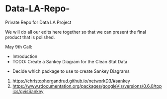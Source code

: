 # Data-LA-Repo-

Private Repo for Data LA Project

We will do all our edits here together so that we can present the final product that is polished. 


May 9th Call:
* Introduction
* TODO: Create a Sankey Diagram for the Clean Stat Data
- Decide which package to use to create Sankey Diagrams
1. https://christophergandrud.github.io/networkD3/#sankey
2. https://www.rdocumentation.org/packages/googleVis/versions/0.6.0/topics/gvisSankey
